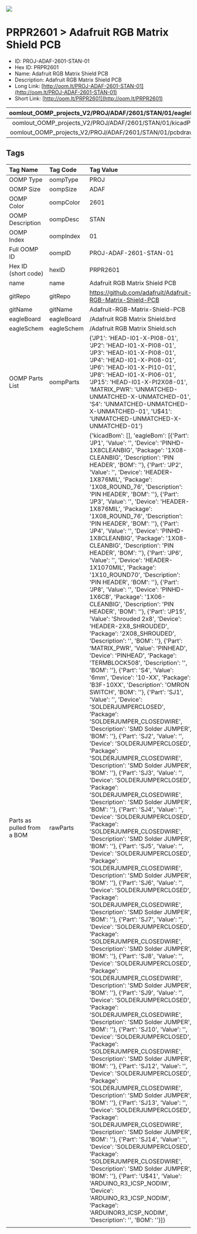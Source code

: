 


  
![][im]
# PRPR2601 > Adafruit RGB Matrix Shield PCB

- ID: PROJ-ADAF-2601-STAN-01
- Hex ID: PRPR2601
- Name: Adafruit RGB Matrix Shield PCB
- Description: Adafruit RGB Matrix Shield PCB
- Long Link: [http://oom.lt/PROJ-ADAF-2601-STAN-01](http://oom.lt/PROJ-ADAF-2601-STAN-01)
- Short Link: [http://oom.lt/PRPR2601](http://oom.lt/PRPR2601)
  

|oomlout_OOMP_projects_V2/PROJ/ADAF/2601/STAN/01/eagleImage.png|oomlout_OOMP_projects_V2/PROJ/ADAF/2601/STAN/01/eagleSchemImage.png|oomlout_OOMP_projects_V2/PROJ/ADAF/2601/STAN/01/kicadPcb3dFront.png|oomlout_OOMP_projects_V2/PROJ/ADAF/2601/STAN/01/kicadPcb3dBack.png|
| :---: | :---: | :---: | :---: |
|oomlout_OOMP_projects_V2/PROJ/ADAF/2601/STAN/01/kicadPcb3d.png|oomlout_OOMP_projects_V2/PROJ/ADAF/2601/STAN/01/bomBack.png|oomlout_OOMP_projects_V2/PROJ/ADAF/2601/STAN/01/bomFront.png|oomlout_OOMP_projects_V2/PROJ/ADAF/2601/STAN/01/pcbdraw.svg|
|oomlout_OOMP_projects_V2/PROJ/ADAF/2601/STAN/01/pcbdrawBack.svg||||

## Tags
  

|Tag Name|Tag Code|Tag Value|
| :--- | :--- | :--- |
|OOMP Type|oompType|PROJ|
|OOMP Size|oompSize|ADAF|
|OOMP Color|oompColor|2601|
|OOMP Description|oompDesc|STAN|
|OOMP Index|oompIndex|01|
|Full OOMP ID|oompID|PROJ-ADAF-2601-STAN-01|
|Hex ID (short code)|hexID|PRPR2601|
|name|name|Adafruit RGB Matrix Shield PCB|
|gitRepo|gitRepo|https://github.com/adafruit/Adafruit-RGB-Matrix-Shield-PCB|
|gitName|gitName|Adafruit-RGB-Matrix-Shield-PCB|
|eagleBoard|eagleBoard|/Adafruit RGB Matrix Shield.brd|
|eagleSchem|eagleSchem|/Adafruit RGB Matrix Shield.sch|
|OOMP Parts List|oompParts|{'JP1': 'HEAD-I01-X-PI08-01', 'JP2': 'HEAD-I01-X-PI08-01', 'JP3': 'HEAD-I01-X-PI08-01', 'JP4': 'HEAD-I01-X-PI08-01', 'JP6': 'HEAD-I01-X-PI10-01', 'JP8': 'HEAD-I01-X-PI06-01', 'JP15': 'HEAD-I01-X-PI2X08-01', 'MATRIX_PWR': 'UNMATCHED-UNMATCHED-X-UNMATCHED-01', 'S4': 'UNMATCHED-UNMATCHED-X-UNMATCHED-01', 'U$41': 'UNMATCHED-UNMATCHED-X-UNMATCHED-01'}|
|Parts as pulled from a BOM|rawParts|{'kicadBom': [], 'eagleBom': [{'Part': 'JP1', 'Value': '', 'Device': 'PINHD-1X8CLEANBIG', 'Package': '1X08-CLEANBIG', 'Description': 'PIN HEADER', 'BOM': ''}, {'Part': 'JP2', 'Value': '', 'Device': 'HEADER-1X876MIL', 'Package': '1X08_ROUND_76', 'Description': 'PIN HEADER', 'BOM': ''}, {'Part': 'JP3', 'Value': '', 'Device': 'HEADER-1X876MIL', 'Package': '1X08_ROUND_76', 'Description': 'PIN HEADER', 'BOM': ''}, {'Part': 'JP4', 'Value': '', 'Device': 'PINHD-1X8CLEANBIG', 'Package': '1X08-CLEANBIG', 'Description': 'PIN HEADER', 'BOM': ''}, {'Part': 'JP6', 'Value': '', 'Device': 'HEADER-1X1070MIL', 'Package': '1X10_ROUND70', 'Description': 'PIN HEADER', 'BOM': ''}, {'Part': 'JP8', 'Value': '', 'Device': 'PINHD-1X6CB', 'Package': '1X06-CLEANBIG', 'Description': 'PIN HEADER', 'BOM': ''}, {'Part': 'JP15', 'Value': 'Shrouded 2x8', 'Device': 'HEADER-2X8_SHROUDED', 'Package': '2X08_SHROUDED', 'Description': '', 'BOM': ''}, {'Part': 'MATRIX_PWR', 'Value': 'PINHEAD', 'Device': 'PINHEAD', 'Package': 'TERMBLOCK508', 'Description': '', 'BOM': ''}, {'Part': 'S4', 'Value': '6mm', 'Device': '10-XX', 'Package': 'B3F-10XX', 'Description': 'OMRON SWITCH', 'BOM': ''}, {'Part': 'SJ1', 'Value': '', 'Device': 'SOLDERJUMPERCLOSED', 'Package': 'SOLDERJUMPER_CLOSEDWIRE', 'Description': 'SMD Solder JUMPER', 'BOM': ''}, {'Part': 'SJ2', 'Value': '', 'Device': 'SOLDERJUMPERCLOSED', 'Package': 'SOLDERJUMPER_CLOSEDWIRE', 'Description': 'SMD Solder JUMPER', 'BOM': ''}, {'Part': 'SJ3', 'Value': '', 'Device': 'SOLDERJUMPERCLOSED', 'Package': 'SOLDERJUMPER_CLOSEDWIRE', 'Description': 'SMD Solder JUMPER', 'BOM': ''}, {'Part': 'SJ4', 'Value': '', 'Device': 'SOLDERJUMPERCLOSED', 'Package': 'SOLDERJUMPER_CLOSEDWIRE', 'Description': 'SMD Solder JUMPER', 'BOM': ''}, {'Part': 'SJ5', 'Value': '', 'Device': 'SOLDERJUMPERCLOSED', 'Package': 'SOLDERJUMPER_CLOSEDWIRE', 'Description': 'SMD Solder JUMPER', 'BOM': ''}, {'Part': 'SJ6', 'Value': '', 'Device': 'SOLDERJUMPERCLOSED', 'Package': 'SOLDERJUMPER_CLOSEDWIRE', 'Description': 'SMD Solder JUMPER', 'BOM': ''}, {'Part': 'SJ7', 'Value': '', 'Device': 'SOLDERJUMPERCLOSED', 'Package': 'SOLDERJUMPER_CLOSEDWIRE', 'Description': 'SMD Solder JUMPER', 'BOM': ''}, {'Part': 'SJ8', 'Value': '', 'Device': 'SOLDERJUMPERCLOSED', 'Package': 'SOLDERJUMPER_CLOSEDWIRE', 'Description': 'SMD Solder JUMPER', 'BOM': ''}, {'Part': 'SJ9', 'Value': '', 'Device': 'SOLDERJUMPERCLOSED', 'Package': 'SOLDERJUMPER_CLOSEDWIRE', 'Description': 'SMD Solder JUMPER', 'BOM': ''}, {'Part': 'SJ10', 'Value': '', 'Device': 'SOLDERJUMPERCLOSED', 'Package': 'SOLDERJUMPER_CLOSEDWIRE', 'Description': 'SMD Solder JUMPER', 'BOM': ''}, {'Part': 'SJ12', 'Value': '', 'Device': 'SOLDERJUMPERCLOSED', 'Package': 'SOLDERJUMPER_CLOSEDWIRE', 'Description': 'SMD Solder JUMPER', 'BOM': ''}, {'Part': 'SJ13', 'Value': '', 'Device': 'SOLDERJUMPERCLOSED', 'Package': 'SOLDERJUMPER_CLOSEDWIRE', 'Description': 'SMD Solder JUMPER', 'BOM': ''}, {'Part': 'SJ14', 'Value': '', 'Device': 'SOLDERJUMPERCLOSED', 'Package': 'SOLDERJUMPER_CLOSEDWIRE', 'Description': 'SMD Solder JUMPER', 'BOM': ''}, {'Part': 'U$41', 'Value': 'ARDUINO_R3_ICSP_NODIM', 'Device': 'ARDUINO_R3_ICSP_NODIM', 'Package': 'ARDUINOR3_ICSP_NODIM', 'Description': '', 'BOM': ''}]}|
||||



[im]: PROJ/ADAF/2601/STAN/01/kicadPcb3d_450.png
